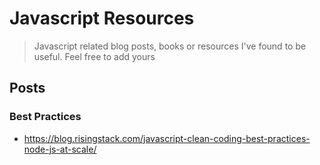 # Javascript Resources

> Javascript related blog posts, books or resources I've found to be useful. Feel free to add yours

## Posts

### Best Practices
 - https://blog.risingstack.com/javascript-clean-coding-best-practices-node-js-at-scale/